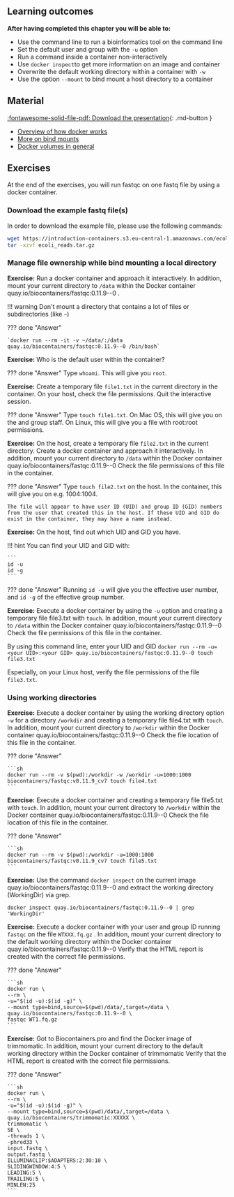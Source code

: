 ## Learning outcomes

**After having completed this chapter you will be able to:**

* Use the command line to run a bioinformatics tool on the command line
* Set the default user and group with the `-u` option
* Run a command inside a container non-interactively
* Use `docker inspect`to get more information on an image and container
* Overwrite the default working directory within a container with `-w` 
* Use the option `--mount` to bind mount a host directory to a container

## Material

[:fontawesome-solid-file-pdf: Download the presentation](../assets/pdf/managing_docker.pdf){: .md-button }

* [Overview of how docker works](https://docs.docker.com/get-started/overview/)
* [More on bind mounts](https://docs.docker.com/storage/bind-mounts/)
* [Docker volumes in general](https://docs.docker.com/storage/volumes/)

## Exercises

At the end of the exercises, you will run fastqc on one fastq file by using a docker container.

### Download the example fastq file(s)

In order to download the example file, please use the following commands:

```sh
wget https://introduction-containers.s3.eu-central-1.amazonaws.com/ecoli_reads.tar.gz
tar -xzvf ecoli_reads.tar.gz
```

### Manage file ownership while bind mounting a local directory

**Exercise:** Run a docker container and approach it interactively. In addition, mount your current directory to `/data` within the Docker container quay.io/biocontainers/fastqc:0.11.9--0 .

!!! warning
    Don't mount a directory that contains a lot of files or subdirectories (like `~`)

??? done "Answer"
    
    `docker run --rm -it -v ~/data/:/data quay.io/biocontainers/fastqc:0.11.9--0 /bin/bash`

**Exercise:** Who is the default user within the container?

??? done "Answer"
    Type `whoami`. This will give you `root`. 

    
**Exercise:** Create a temporary file `file1.txt` in the current directory in the container. On your host, check the file permissions.
Quit the interactive session.

??? done "Answer"
    Type `touch file1.txt`. 
    On Mac OS, this will give you on the <your user name> and group staff. 
    On Linux, this will give you a file with root:root permissions.


**Exercise:** On the host, create a temporary file `file2.txt` in the current directory. Create a docker container and approach it interactively. In addition, mount your current directory to `/data` within the Docker container quay.io/biocontainers/fastqc:0.11.9--0
Check the file permissions of this file in the container.

??? done "Answer"
    Type `touch file2.txt` on the host. 
    In the container, this will give you on e.g. 1004:1004.
    
    The file will appear to have user ID (UID) and group ID (GID) numbers from the user that created this in the host. If these UID and GID do exist in the container, they may have a name instead.
    
**Exercise:** On the host, find out which UID and GID you have. 

!!! hint 
    You can find your UID and GID with:
    
    ```
    id -u
    id -g
    ```

??? done "Answer"
    Running `id -u` will give you the effective user number, and `id -g` of the effective group number. 
    
**Exercise:** Execute a docker container by using the `-u` option and creating a temporary file file3.txt with `touch`. In addition, mount your current directory to `/data` within the Docker container quay.io/biocontainers/fastqc:0.11.9--0
Check the file permissions of this file in the container.


By using this command line, enter your UID and GID 
`docker run --rm -u=<your UID>:<your GID> quay.io/biocontainers/fastqc:0.11.9--0 touch file3.txt`

Especially, on your Linux host, verify the file permissions of the file `file3.txt`.

### Using working directories 

**Exercise:** Execute a docker container by using the working directory option `-w` for a directory `/workdir` and creating a temporary file file4.txt with `touch`. In addition, mount your current directory to `/workdir` within the Docker container quay.io/biocontainers/fastqc:0.11.9--0
Check the file location of this file in the container.

??? done "Answer"

    ```sh
    docker run --rm -v $(pwd):/workdir -w /workdir -u=1000:1000 biocontainers/fastqc:v0.11.9_cv7 touch file4.txt
    ```

**Exercise:** Execute a docker container and creating a temporary file file5.txt with `touch`. In addition, mount your current directory to `/workdir` within the Docker container quay.io/biocontainers/fastqc:0.11.9--0
Check the file location of this file in the container.

??? done "Answer"

    ```sh
    docker run --rm -v $(pwd):/workdir -u=1000:1000 biocontainers/fastqc:v0.11.9_cv7 touch file5.txt
    ```

**Exercise:** Use the command `docker inspect` on the current image quay.io/biocontainers/fastqc:0.11.9--0 and extract the working directory (WorkingDir) via grep.


`docker inspect quay.io/biocontainers/fastqc:0.11.9--0 | grep 'WorkingDir'`


**Exercise:** Execute a docker container with your user and group ID running `fastqc` on the file `WTXXX.fq.gz` . In addition, mount your current directory to the default working directory within the Docker container quay.io/biocontainers/fastqc:0.11.9--0
Verify that the HTML report is created with the correct file permissions.

??? done "Answer"

    ```sh
    docker run \
    --rm \
    -u="$(id -u):$(id -g)" \
    --mount type=bind,source=$(pwd)/data/,target=/data \
    quay.io/biocontainers/fastqc:0.11.9--0 \
    fastqc WT1.fq.gz
    ```


**Exercise:** Got to Biocontainers.pro and find the Docker image of trimmomatic. In addition, mount your current directory to the default working directory within the Docker container of trimmomatic
Verify that the HTML report is created with the correct file permissions.

??? done "Answer"

    ```sh
    docker run \
    --rm \
    -u="$(id -u):$(id -g)" \
    --mount type=bind,source=$(pwd)/data/,target=/data \
    quay.io/biocontainers/trimmomatic:XXXXX \
    trimmomatic \
    SE \
    -threads 1 \
    -phred33 \
    input.fastq \
    output.fastq \
    ILLUMINACLIP:$ADAPTERS:2:30:10 \
    SLIDINGWINDOW:4:5 \
    LEADING:5 \
    TRAILING:5 \
    MINLEN:25
    ```






